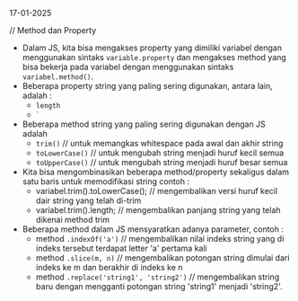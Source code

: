 17-01-2025

// Method dan Property

- Dalam JS, kita bisa mengakses property yang dimiliki variabel dengan menggunakan sintaks `variable.property` dan mengakses method yang bisa bekerja pada variabel dengan menggunakan sintaks `variabel.method()`.
- Beberapa property string yang paling sering digunakan, antara lain, adalah :
  - `length`
  - `
- Beberapa method string yang paling sering digunakan dengan JS adalah
  - `trim()` // untuk memangkas whitespace pada awal dan akhir string
  - `toLowerCase()` // untuk mengubah string menjadi huruf kecil semua
  - `toUpperCase()` // untuk mengubah string menjadi huruf besar semua
- Kita bisa mengombinasikan beberapa method/property sekaligus dalam satu baris untuk memodifikasi string
  contoh :
  - variabel.trim().toLowerCase(); // mengembalikan versi huruf kecil dair string yang telah di-trim
  - variabel.trim().length; // mengembalikan panjang string yang telah dikenai method trim
- Beberapa method dalam JS mensyaratkan adanya parameter,
  contoh :
  - method `.indexOf('a')` // mengembalikan nilai indeks string yang di indeks tersebut terdapat letter 'a' pertama kali
  - method `.slice(m, n)` // mengembalikan potongan string dimulai dari indeks ke m dan berakhir di indeks ke n
  - method `.replace('string1', 'string2')` // mengembalikan string baru dengan mengganti potongan string 'string1' menjadi 'string2'.
